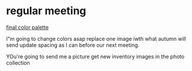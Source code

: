 # regular meeting

[final color palette](https://coolors.co/palette/c4cea1-e0e6b2-fdf6c3-f5dea3-ddb892)

I"m going to change colors asap
replace one image iwth what autumn will send
update spacing as I can before our next meeting.

YOu're going to send me a picture
get new inventory images in the photo collection
